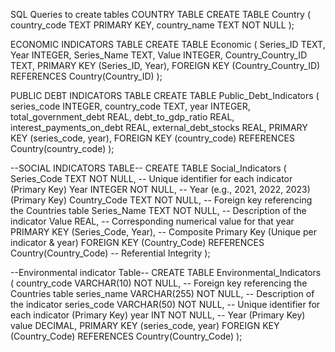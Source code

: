 SQL Queries to create tables
COUNTRY TABLE
CREATE TABLE Country (
    country_code TEXT PRIMARY KEY,
    country_name TEXT NOT NULL
);

ECONOMIC INDICATORS TABLE
CREATE TABLE Economic (
    Series_ID TEXT,
    Year INTEGER,
    Series_Name TEXT,
    Value INTEGER,
    Country_Country_ID TEXT,
    PRIMARY KEY (Series_ID, Year),
    FOREIGN KEY (Country_Country_ID) REFERENCES Country(Country_ID)
);


PUBLIC DEBT INDICATORS TABLE
CREATE TABLE Public_Debt_Indicators (
    series_code INTEGER,
    country_code TEXT,
    year INTEGER,
    total_government_debt REAL,
    debt_to_gdp_ratio REAL,
    interest_payments_on_debt REAL,
    external_debt_stocks REAL,
    PRIMARY KEY (series_code, year),
    FOREIGN KEY (country_code) REFERENCES Country(country_code)
);

--SOCIAL INDICATORS TABLE--
CREATE TABLE Social_Indicators (
    Series_Code TEXT NOT NULL,               -- Unique identifier for each indicator (Primary Key)
    Year INTEGER NOT NULL,                   -- Year (e.g., 2021, 2022, 2023) (Primary Key)
    Country_Code TEXT NOT NULL,              -- Foreign key referencing the Countries table
    Series_Name TEXT NOT NULL,               -- Description of the indicator
    Value REAL,                              -- Corresponding numerical value for that year
    PRIMARY KEY (Series_Code, Year),         -- Composite Primary Key (Unique per indicator & year)
    FOREIGN KEY (Country_Code) REFERENCES Country(Country_Code) -- Referential Integrity
);

--Environmental indicator Table--
CREATE TABLE Environmental_Indicators (
    country_code VARCHAR(10) NOT NULL,        -- Foreign key referencing the Countries table
    series_name VARCHAR(255) NOT NULL,        -- Description of the indicator
    series_code VARCHAR(50) NOT NULL,         -- Unique identifier for each indicator (Primary Key)
    year INT NOT NULL,                        -- Year (Primary Key)
    value DECIMAL,
    PRIMARY KEY (series_code, year)
    FOREIGN KEY (Country_Code) REFERENCES Country(Country_Code)
);

